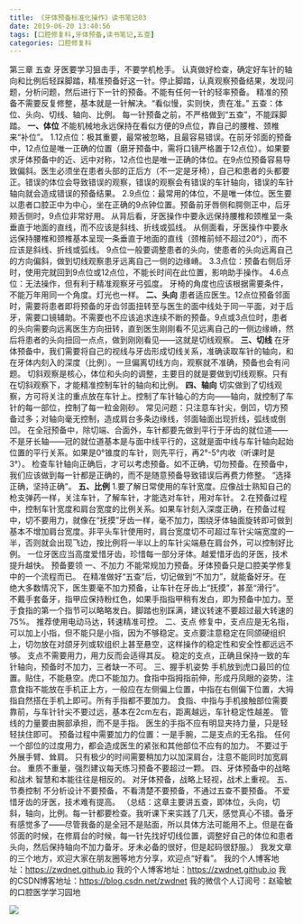 ```yaml
---
title: 《牙体预备标准化操作》读书笔记03
date: 2019-06-20 13:40:56
tags: [口腔修复科,牙体预备,读书笔记,五查]
categories: 口腔修复科
---
```


第三章 五查
牙医要学习狙击手，不要学机枪手。
认真做好检查，确定好车针的轴向和比例后轻踩脚踏，精准预备好这一针。停止脚踏，认真观察预备结果，发现问题，分析问题，然后进行下一针的预备。不能有任何一针的轻率预备。
精准的预备不需要反复修整，基本就是一针解决。“看似慢，实则快，贵在准。”
五查：体位、头向、切线、轴向、比例。
每一针预备之前，不严格做到“五查”，不能踩脚踏。
**一、体位**
不能机械地永远保持在看似方便的9点位，靠自己的腰椎、颈椎来“补位”。
1.12点位：极其重要，最常被忽略，且最容易错误。在前牙邻面的预备中，12点位是唯一正确的位置（磨牙预备中，需将口镜严格置于12点位）。如果要求牙体预备中的近、远中对称，12点位也是唯一正确的体位。在9点位预备容易导致偏斜。医生必须坐在患者头部的正后方（不一定是牙椅），自己和患者的头都要正。错误的体位会导致错误的观察，错误的观察会有错误的车针轴向，错误的车针轴向就会造成错误的预备结果。
2.9点位：最常用的体位，不是唯一体位。医生要以患者口腔正中为中心，坐在正确的9点钟位置。预备前牙唇侧和腭侧正中，后牙颊舌侧时，9点位非常好用。
从背后看，牙医操作中要永远保持腰椎和颈椎呈一条垂直于地面的直线，而不应该是斜线、折线或弧线。
从侧面看，牙医操作中要永远保持腰椎和颈椎基本呈现一条垂直于地面的直线（颈椎前倾不超过20°），而不应该是斜线、折线或弧线。
9点位一般要调整患者的头向，使患者的头向远离自己的方向偏斜，做到切线观察患牙远离自己一侧的边缘嵴。
3.3点位：预备右侧后牙时，使用完就回到9点位或12点位，不能长时间在此位置，影响助手操作。
4.6点位：无法操作，但有利于精准观察牙弓弧度。
牙椅的角度也应该根据需要条件，不能万年用同一个角度。灯光也一样。
**二、头向**
患者适应医生。12点位预备邻面时，需要将患者即将预备的牙齿邻面扭转至与医生的面中线处于同一平面，对于后牙，需要口镜辅助。不需要也不应该追求连续不断的预备。9点或3点位时，患者的头向需要向远离医生方向扭转，直到医生刚刚看不见远离自己的一侧边缘嵴，然后将患者的头向扭回一点点，做到刚刚看见——这就是切线观察。
**三、切线**
在牙体预备中，我们需要将自己的视线与牙齿形成切线关系，准确读取车针的轴向，和在牙体内刻入的深度（比例）。一旦偏离切线方向，观察就不准确，预备也会有问题。
切斜观察是核心，体位和头向的调整，主要目的就是要做到切线观察。只有在切斜观察下，才能精准控制车针的轴向和比例。
**四、轴向**
切实做到了切线观察，方可将关注的重点放在车针上。控制了车针轴心的方向——轴向，就控制了车针的每一部位，控制了每一粒金刚砂。
常见问题：只注意车针尖，倒凹，切方预备过多；对轴向毫无控制，造成肩台多条边缘线，邻面轴面出现折线，弧线或倒凹。
在全冠预备中，除切端、合面外，车针都要先做到平行于牙齿的就位道——不是牙长轴——冠的就位道基本是与面中线平行的，这就是面中线与车针轴向起始位置的平行关系。如果是0°锥度的车针，则先平行，再2°-5°内收（听课时是3°）。
检查车针轴向正确后，才可以考虑预备。如不正确，切勿预备。在预备中，我们应该做到每一针都是正确的，而不是随意预备导致错误后再费力修整。
“选择正确，坚持正确”。
**五、比例**
1.要了解日常使用的车针宽度。应像战士熟知自己的枪支弹药一样，关注车针，了解车针，才能选对车针，用对车针。
2.在预备过程中，控制车针宽度和肩台宽度的比例关系。如果车针刻入深度正确，在预备过程中，切不要用力，就像在“抚摸”牙齿一样，毫不加力，围绕牙体轴面旋转即可做到基本不增加肩台宽度。非平头车针使用时，肩台宽度切不可超过车针尖端宽度的一半，否则就会出现飞边，按比例将一半以上的车针尖端悬在肩台外，可以控制好比例。
一位牙医应当高度爱惜牙齿，珍惜每一部分牙体。越爱惜牙齿的牙医，技术提升越快。
预备要领
一、不加力
不能常规加力预备。牙体预备只是口腔美学修复中的一个流程而已。
在精准做好“五查”后，切记做到“不加力”，就能备好牙。在绝大多数情况下，医生要毫不加力预备，让车针在牙齿上“抚摸”，甚至“滑行”。
不戴手套备牙，指甲应保持粉红色，如果手指指甲稍有发白，即为预备中加力。至于食指的第一个指节可以略略发白。脚踏也别踩满，建议转速不要超过最大转速的75%。
推荐使用电动马达，转速精准可控。
二、支点
修复中，支点应是无名指，可以加上小指，但不能只是小指，因为不够稳定。支点要注意稳定在同颌硬组织上，切勿放在对颌牙列或软组织上甚至悬空，这样操作的稳定性和安全性都远远不够。
支点不需要用力，用力反而会适得其反。
稳定的支点，正确且保持一致的车针轴向，预备时不加力，三者缺一不可。
三、握手机姿势
手机放到虎口最凹的位置。贴住，不能悬空。虎口不能加力。食指中指拇指前伸，形成丹凤眼的姿势，注意食指不能放在手机正上方，一般应在左侧偏上位置，中指在右侧偏下位置，大拇指自然搭在手机上即可。所有手指都不要加力。
食指、中指与手机接触部位需要靠前，与车针针尖不要过远，基本在2cm左右，距离越远，车针稳定性越差。
管线的力量要由腕部承担，而不是手指。
医生的手指不应有明显夹持力量，只是轻轻扶住即可。
预备过程中需要加力的位置：一是手腕，二是支点的无名指。
任何一个部位的过度用力，都会造成医生的紧张和其他部位不应有的加力。
不要过于外展手臂、耸肩。
只有极少的时间需要稍加力以加深肩台，注意不能同时加宽肩台。
重质不重量，强烈建议每天练习预备不要超过一颗。
四、牙体预备中的战略和战术
智慧和本能往往是相反的。
对牙体预备，战略上轻视，战术上重视。
五、节奏控制
不分析设计不要预备，不看清楚不要预备，不通过五查不要预备。
不爱惜牙齿的牙医，技术难有提高。
（总结：这章主要讲五查，即体位，头向，切斜，轴向，比例。每一针都要检查。我听课下来实践了几天，感觉真心不错。备牙有感觉多了——尽管我备的是全冠不是贴面，所以具体方法可能用不上。但是在备邻面的时候，在修肩台的时候，每一针先找好切线位置，调整好自己的体位和患者头向，然后保持轴向不加力备牙。牙未必备的很好，但是起码很舒服。）
我发文章的三个地方，欢迎大家在朋友圈等地方分享，欢迎点“好看”。
我的个人博客地址：https://zwdnet.github.io
我的个人博客地址：https://zwdnet.github.io
我的CSDN博客地址：https://blog.csdn.net/zwdnet
我的微信个人订阅号：赵瑜敏的口腔医学学习园地

![](https://zymblog-1258069789.cos.ap-chengdu.myqcloud.com/other/wx.jpg)